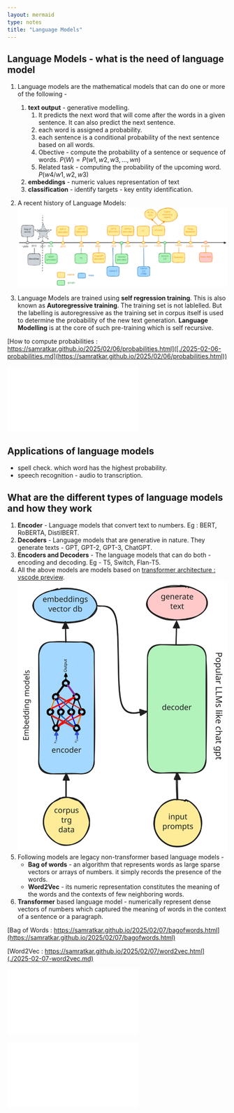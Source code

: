 ```yaml
---
layout: mermaid
type: notes 
title: "Language Models"
---
```

## Language Models - what is the need of language model

1. Language models are the mathematical models that can do one or more of the following -
   1. **text output** - generative modelling.
      1. It predicts the next word that will come after the words in a given sentence. It can also predict the next sentence.
      2. each word is assigned a probability. 
      3. each sentence is a conditional probability of the next sentence based on all words.
      4. Obective - compute the probability of a sentence or sequence of words. $P(W) = P(w1,w2,w3,...,wn)$
      5. Related task - computing the probability of the upcoming word. $P(w4/w1,w2,w3)$
   2. **embeddings** - numeric values representation of text
   3. **classification** - identify targets - key entity identification.
2. A recent history of Language Models:
![ ](../../../../images/genai/llm-timeline.svg)

3. Language Models are trained using **self regression training**. This is also known as **Autoregressive training**. The training set is not lablelled. But the labelling is autoregressive as the training set in corpus itself is used to determine the probability of the new text generation. **Language Modelling** is at the core of such pre-training which is self recursive.

[How to compute probabilities : https://samratkar.github.io/2025/02/06/probabilities.html]([./2025-02-06-probabilities.md](https://samratkar.github.io/2025/02/06/probabilities.html))

![How to compute probabilities : vscode preview ](./2025-02-06-ngram-intro.md)

## Applications of language models

- spell check. which word has the highest probability.
- speech recognition - audio to transcription. 

## What are the different types of language models and how they work

1. **Encoder** - Language models that convert text to numbers. Eg : BERT, RoBERTA, DistilBERT. 
2. **Decoders** - Language models that are generative in nature. They generate texts - GPT, GPT-2, GPT-3, ChatGPT.
3. **Encoders and Decoders** - The language models that can do both - encoding and decoding. Eg - T5, Switch, Flan-T5.
4. All the above models are models based on [transformer architecture : vscode preview](./2025-02-7-transformer-arch.md).
![ ](../../../../images/genai/encoder-decoder.svg)
5. Following models are legacy non-transformer based language models -
   - **Bag of words** - an algorithm that represents words as large sparse vectors or arrays of numbers. it simply records the presence of the words.
   - **Word2Vec** - its numeric representation constitutes the meaning of the words and the contexts of few neighboring words.
6. **Transformer** based language model - numerically represent dense vectors of numbers which captured the meaning of words in the context of a sentence or a paragraph.

[Bag of Words : https://samratkar.github.io/2025/02/07/bagofwords.html](https://samratkar.github.io/2025/02/07/bagofwords.html)

[Word2Vec : https://samratkar.github.io/2025/02/07/word2vec.html](./2025-02-07-word2vec.md)

![Bag of Words : vscode preview](./2025-02-07-bagofwords.md)

![word2vec : vscode preview ](./2025-02-07-word2vec.md)
